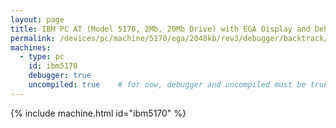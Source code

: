 ```yaml
---
layout: page
title: IBM PC AT (Model 5170, 2Mb, 20Mb Drive) with EGA Display and Debugger
permalink: /devices/pc/machine/5170/ega/2048kb/rev3/debugger/backtrack/
machines:
  - type: pc
    id: ibm5170
    debugger: true
    uncompiled: true	# for now, debugger and uncompiled must be true to enable BACKTRACK support
---
```


{% include machine.html id="ibm5170" %}
